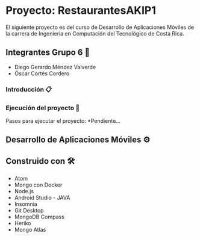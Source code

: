 
# Proyecto: RestaurantesAKIP1

El siguiente proyecto es del curso de Desarrollo de Aplicaciones Móviles de la carrera de Ingenieria en Computación del 
Tecnológico de Costa Rica.

## Integrantes Grupo 6 🚀

* Diego Gerardo Méndez Valverde
* Óscar Cortés Cordero

### Introducción 📋

### Ejecución del proyecto 🔧

Pasos para ejecutar el proyecto:
*Pendiente...

## Desarrollo de Aplicaciones Móviles ⚙️


## Construido con 🛠️

* Atom
* Mongo con Docker
* Node.js
* Android Studio - JAVA
* Insomnia
* Git Desktop
* MongoDB Compass
* Heriko
* Mongo Atlas
